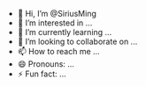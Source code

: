 - 👋 Hi, I’m @SiriusMing
- 👀 I’m interested in ...
- 🌱 I’m currently learning ...
- 💞️ I’m looking to collaborate on ...
- 📫 How to reach me ...
- 😄 Pronouns: ...
- ⚡ Fun fact: ...

<!---
SiriusMing/SiriusMing is a ✨ special ✨ repository because its `README.md` (this file) appears on your GitHub profile.
You can click the Preview link to take a look at your changes.
--->
